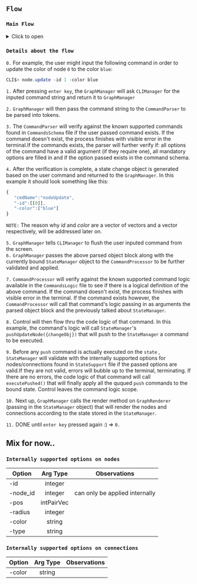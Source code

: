 ## ```Flow```
### ```Main Flow```
<details>

<summary>Click to open</summary>
  
![Imgur Image](https://i.imgur.com/cw49fGl.png)
  
</details>

### ```Details about the flow```

```0.```&#32;For example, the user might input the following command in order to update the color of node ```0``` to the color ```blue```:
```cs
CLI$> node.update -id 1 -color blue
```

```1.```&#32;After pressing ```enter key```, the ```GraphManager``` will ask ```CLIManager``` for the inputed command string and return it to ```GraphManager``` <br/>

```2.```&#32;```GraphManager``` will then pass the command string to the ```CommandParser``` to be parsed into tokens. <br/>

```3.```&#32;The ```CommandParser``` will verify against the known supported commands found in ```CommandsSchema``` file if the user passed command exists. If the command doesn't exist, the process finishes with visible error in the terminal.If the commands exists, the parser will further verify if: all options of the command have a valid argument (if they require one), all mandatory options are filled in and if the option passed exists in the command schema. <br/>

```4.```&#32; After the verification is complete, a state change object is generated based on the user command and returned to the ```GraphManager```. In this example it should look something like this:
```javascript
{
   "cmdName":"nodeUpdate",
   "-id":[[0]],
   "-color":["blue"]
}
```
```NOTE:```  The reason why <i>id</i> and <i>color</i> are a vector of vectors and a vector respectively, will be addressed later on.

```5.```&#32; ```GraphManager``` tells ```CLIManager``` to flush the user inputed command from the screen. <br/>
```6.```&#32; ```GraphManager``` passes the above parsed object block along with the currently bound ```StateManager``` object to the ```CommandProcessor``` to be further validated and applied.

```7.```&#32; ```CommandProcessor``` will verify against the known supported command logic available in the ```CommandsLogic``` file to see if there is a logical definition of the above command. If the command doesn't exist, the process finishes with visible error in the terminal. If the command exists however, the ```CommandProcessor``` will call that command's logic passing in as arguments the parsed object block and the previously talked about  ```StateManager```.

```8.```&#32; Control will then flow thru the code logic of that command. In this example, the command's logic will call ```StateManager```'s ```pushUpdateNode({changeObj})``` that will push to the ```StateManager``` a command to be executed.

```9.```&#32; Before any ```push``` command is actually executed on the ```state``` , ```StateManager``` will validate with the internally supported options for nodes/connections found in ```StateSupport``` file if the passed options are valid.If they are not valid, errors will bubble up to the terminal, terminating. If there are no errors, the code logic of that command will call ```executePushed()``` that will finally apply all the ququed ```push``` commands to the bound state. Control leaves the command logic scope.

```10.```&#32; Next up, ```GraphManager``` calls the render method on ```GraphRenderer``` (passing in the ```StateManager``` object) that will render the nodes and connections according to the state stored in the ```StateManager```.

```11.``` &#32; DONE until ```enter key``` pressed again :) => ```0.```

## Mix for now..
### ```Internally supported options on nodes```
| Option          | Arg Type       | Observations |
| -------------    |:-------------:|:-------------:|
| -id      | integer ||
| -node_id       | integer | can only be applied internally |
| -pos      | intPairVec ||
| -radius | integer||
| -color | string ||
| -type | string||

### ```Internally supported options on connections```
| Option          | Arg Type       | Observations |
| -------------    |:-------------:|:-------------:|
| -color | string ||














